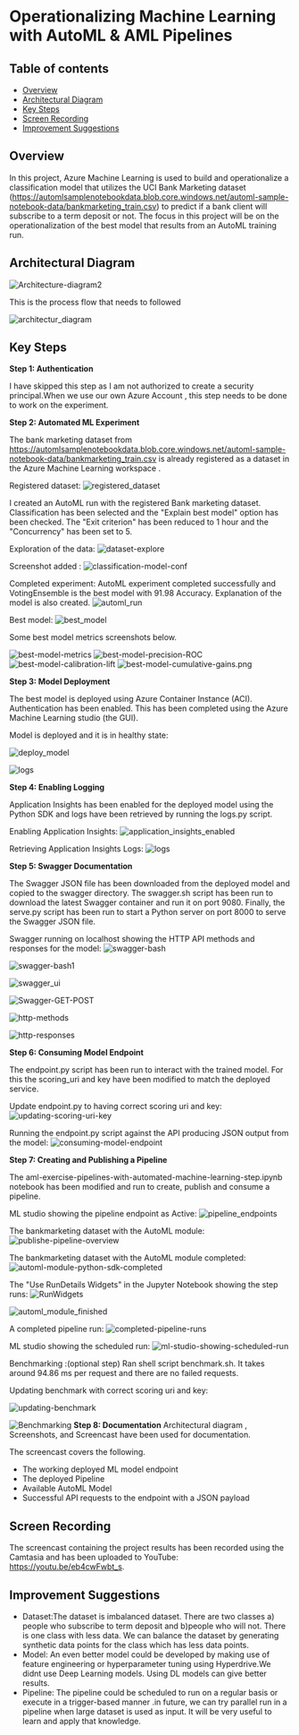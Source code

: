 # Operationalizing Machine Learning with AutoML & AML Pipelines

## Table of contents
   * [Overview](#Overview)
   * [Architectural Diagram](#Architectural-Diagram)
   * [Key Steps](#Key-Steps)
   * [Screen Recording](#Screen-Recording)
   * [Improvement Suggestions](#Improvement-Suggestions)


## Overview

In this project, Azure Machine Learning is used to build and operationalize a classification model that 
utilizes the UCI Bank Marketing dataset (https://automlsamplenotebookdata.blob.core.windows.net/automl-sample-notebook-data/bankmarketing_train.csv) to predict if a bank client will subscribe to a term deposit or not. The focus in this project will be on the operationalization of the best model that
results from an AutoML training run. 

## Architectural Diagram
![Architecture-diagram2](https://github.com/gaya3arul/operationalize-azure-ml-proj-2/blob/main/Exercise_starter_files/screenshots/Architecture-diagram2.png)

This is the process flow that needs to followed

![architectur_diagram](https://github.com/gaya3arul/operationalize-azure-ml-proj-2/blob/main/Exercise_starter_files/screenshots/architectur-diagram.png) 

## Key Steps
**Step 1: Authentication**

I have skipped this step as I am not authorized to create a security principal.When we use our own Azure Account , this step needs to be done to work on the experiment.


**Step 2: Automated ML Experiment**

The bank marketing dataset from https://automlsamplenotebookdata.blob.core.windows.net/automl-sample-notebook-data/bankmarketing_train.csv is already registered as a dataset in the Azure Machine Learning workspace .

Registered dataset:
![registered_dataset](https://github.com/gaya3arul/operationalize-azure-ml-proj-2/blob/main/Exercise_starter_files/screenshots/Registered_dataset.png)

I created an AutoML run with the registered Bank marketing dataset. Classification has been selected and the "Explain best model" option has been checked. The "Exit criterion" has been reduced to 1 hour and the "Concurrency" has been set to 5.

Exploration of the data:
![dataset-explore](https://github.com/gaya3arul/operationalize-azure-ml-proj-2/blob/main/Exercise_starter_files/screenshots/dataset-explore.png)

Screenshot added :
![classification-model-conf](https://github.com/gaya3arul/operationalize-azure-ml-proj-2/blob/main/Exercise_starter_files/screenshots/classification-model-conf.png)

Completed experiment: AutoML experiment completed successfully and VotingEnsemble is the best model with 91.98 Accuracy. Explanation of the model is also created.
![automl_run](https://github.com/gaya3arul/operationalize-azure-ml-proj-2/blob/main/Exercise_starter_files/screenshots/automl-run.png)

Best model:
![best_model](https://github.com/gaya3arul/operationalize-azure-ml-proj-2/blob/main/Exercise_starter_files/screenshots/best-model.png)

Some best model metrics screenshots below.

![best-model-metrics](https://github.com/gaya3arul/operationalize-azure-ml-proj-2/blob/main/Exercise_starter_files/screenshots/best-model-metrics.png)
![best-model-precision-ROC](https://github.com/gaya3arul/operationalize-azure-ml-proj-2/blob/main/Exercise_starter_files/screenshots/best-model-precision-ROC.png)
![best-model-calibration-lift](https://github.com/gaya3arul/operationalize-azure-ml-proj-2/blob/main/Exercise_starter_files/screenshots/best-model-calibration-lift.png)
![best-model-cumulative-gains.png](https://github.com/gaya3arul/operationalize-azure-ml-proj-2/blob/main/Exercise_starter_files/screenshots/best-model-cumulative-gains.png)

**Step 3: Model Deployment**

The best model is deployed using Azure Container Instance (ACI). Authentication has been enabled. This has been completed using the Azure Machine Learning studio (the GUI).

Model is deployed and it is in healthy state:

![deploy_model](https://github.com/gaya3arul/operationalize-azure-ml-proj-2/blob/main/Exercise_starter_files/screenshots/deploy-model.png)

![logs](https://github.com/gaya3arul/operationalize-azure-ml-proj-2/blob/main/Exercise_starter_files/screenshots/logs.png)

**Step 4: Enabling Logging**

Application Insights has been enabled for the deployed model using the Python SDK and logs have been retrieved by running the logs.py script.

Enabling Application Insights:
![application_insights_enabled](https://github.com/gaya3arul/operationalize-azure-ml-proj-2/blob/main/Exercise_starter_files/screenshots/application-insights-enabled.png)

Retrieving Application Insights Logs:
![logs](https://github.com/gaya3arul/operationalize-azure-ml-proj-2/blob/main/Exercise_starter_files/screenshots/logs.png)


**Step 5: Swagger Documentation**

The Swagger JSON file has been downloaded from the deployed model and copied to the swagger directory. The swagger.sh script has been run to download the latest Swagger container and run it on port 9080. Finally, the serve.py script has been run to start a Python server on port 8000 to serve the Swagger JSON file.

Swagger running on localhost showing the HTTP API methods and responses for the model:
![swagger-bash](https://github.com/gaya3arul/operationalize-azure-ml-proj-2/blob/main/Exercise_starter_files/screenshots/swagger-bash.png)

![swagger-bash1](https://github.com/gaya3arul/operationalize-azure-ml-proj-2/blob/main/Exercise_starter_files/screenshots/swagger-bash1.png)

![swagger_ui](https://github.com/gaya3arul/operationalize-azure-ml-proj-2/blob/main/Exercise_starter_files/screenshots/swagger-ui.png)

![Swagger-GET-POST](https://github.com/gaya3arul/operationalize-azure-ml-proj-2/blob/main/Exercise_starter_files/screenshots/Swagger-GET-POST.png)

![http-methods](https://github.com/gaya3arul/operationalize-azure-ml-proj-2/blob/main/Exercise_starter_files/screenshots/http-methods.png)

![http-responses](https://github.com/gaya3arul/operationalize-azure-ml-proj-2/blob/main/Exercise_starter_files/screenshots/http-responses.png)


**Step 6: Consuming Model Endpoint**

The endpoint.py script has been run to interact with the trained model. For this the scoring_uri and key have been modified to match the deployed service.

Update endpoint.py to having correct scoring uri and key:
![updating-scoring-uri-key](https://github.com/gaya3arul/operationalize-azure-ml-proj-2/blob/main/Exercise_starter_files/screenshots/updating-scoring-uri-key.png)

Running the endpoint.py script against the API producing JSON output from the model:
![consuming-model-endpoint](https://github.com/gaya3arul/operationalize-azure-ml-proj-2/blob/main/Exercise_starter_files/screenshots/consuming-model-endpoint.png)


**Step 7: Creating and Publishing a Pipeline**

The aml-exercise-pipelines-with-automated-machine-learning-step.ipynb notebook has been modified and run to create, publish and consume a pipeline.

ML studio showing the pipeline endpoint as Active:
![pipeline_endpoints](https://github.com/gaya3arul/operationalize-azure-ml-proj-2/blob/main/Exercise_starter_files/screenshots/pipeline-endpoint.png)

The bankmarketing dataset with the AutoML module:
![publishe-pipeline-overview](https://github.com/gaya3arul/operationalize-azure-ml-proj-2/blob/main/Exercise_starter_files/screenshots/publishe-pipeline-overview.png)

The bankmarketing dataset with the AutoML module completed:
![automl-module-python-sdk-completed](https://github.com/gaya3arul/operationalize-azure-ml-proj-2/blob/main/Exercise_starter_files/screenshots/automl-module-python-sdk-completed.png)

The "Use RunDetails Widgets" in the Jupyter Notebook showing the step runs:
![RunWidgets](https://github.com/gaya3arul/operationalize-azure-ml-proj-2/blob/main/Exercise_starter_files/screenshots/RunWidgets.png)

![automl_module_finished](https://github.com/gaya3arul/operationalize-azure-ml-proj-2/blob/main/Exercise_starter_files/screenshots/automl_module_finished.png)

A completed pipeline run:
![completed-pipeline-runs](https://github.com/gaya3arul/operationalize-azure-ml-proj-2/blob/main/Exercise_starter_files/screenshots/completed-pipeline-runs.png)

ML studio showing the scheduled run:
![ml-studio-showing-scheduled-run](https://github.com/gaya3arul/operationalize-azure-ml-proj-2/blob/main/Exercise_starter_files/screenshots/ml-studio-showing-scheduled-run.png)


Benchmarking :(optional step)
Ran shell script benchmark.sh. It takes around 94.86 ms per request and there are no failed requests.

Updating benchmark with correct scoring uri and key:

![updating-benchmark](https://github.com/gaya3arul/operationalize-azure-ml-proj-2/blob/main/Exercise_starter_files/screenshots/updating-benchmark.png)

![Benchmarking](https://github.com/gaya3arul/operationalize-azure-ml-proj-2/blob/main/Exercise_starter_files/screenshots/benchmark.png)
**Step 8: Documentation**
Architectural diagram , Screenshots, and Screencast have been used for documentation.

The screencast covers the following. 

- The working deployed ML model endpoint
- The deployed Pipeline
- Available AutoML Model
- Successful API requests to the endpoint with a JSON payload

## Screen Recording
The screencast containing the project results has been recorded using the Camtasia and has been uploaded to YouTube: https://youtu.be/eb4cwFwbt_s.

## Improvement Suggestions
- Dataset:The dataset is imbalanced dataset. There are two classes a) people who subscribe to term deposit and b)people who will not. There is one class with less data. We can balance the dataset by generating synthetic data points for the class which has less data points.
- Model: An even better model could be developed by making use of feature engineering or hyperparameter tuning using Hyperdrive.We didnt use Deep Learning models. Using DL models can give better results.
-  Pipeline: The pipeline could be scheduled to run on a regular basis or execute in a trigger-based manner .in future, we can try parallel run in a pipeline when large dataset is used as input. It will be very useful to learn and apply that knowledge. 
